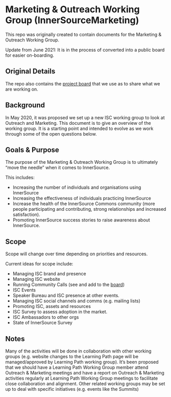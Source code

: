 # Marketing & Outreach Working Group (InnerSourceMarketing)

This repo was originally created to contain documents for the Marketing & Outreach Working Group. 

Update from June 2021: It is in the process of converted into a public board for easier on-boarding.

## Original Details

The repo also contains the [project board](https://github.com/InnerSourceCommons/marketing-wg/projects/1) that we use as to share what we are working on.

## Background

In May 2020, it was proposed we set up a new ISC working group to look at Outreach and Marketing. This document is to give an overview of the working group. It is a starting point and intended to evolve as we work through some of the open questions below. 

## Goals & Purpose

The purpose of the Marketing & Outreach Working Group is to ultimately “move the needle” when it comes to InnerSource.

This includes:
* Increasing the number of individuals and organisations using InnerSource
* Increasing the effectiveness of individuals practicing InnerSource
* Increase the health of the InnerSource Commons community (more people participating and contributing, strong relationships and increased satisfaction).
* Promoting InnerSource success stories to raise awareness about InnerSource.

## Scope

Scope will change over time depending on priorities and resources.

Current ideas for scope include:
* Managing ISC brand and presence 
* Managing ISC website
* Running Community Calls (see and add to the [board](https://github.com/orgs/InnerSourceCommons/projects/13/views/1))
* ISC Events
* Speaker Bureau and ISC presence at other events.
* Managing ISC social channels and comms (e.g. mailing lists)
* Promoting ISC, assets and resources
* ISC Survey to assess adoption in the market.
* ISC Ambassadors to other orgs 
* State of InnerSource Survey

## Notes

Many of the activities will be done in collaboration with other working groups (e.g. website changes to the Learning Path page will be managed/approved by Learning Path working group). It’s been proposed that we should have a Learning Path Working Group member attend Outreach & Marketing meetings and have a report on Outreach & Marketing activities regularly at Learning Path Working Group meetings to facilitate close collaboration and alignment. 
Other related working groups may be set up to deal with specific initiatives (e.g. events like the Summits)


